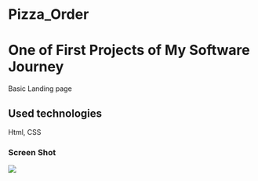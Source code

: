 # Pizza_Order

 <h1> One of First Projects of My Software Journey</h1>

 Basic Landing page

 <h2>Used technologies</h2>

 Html, CSS

 <h3>Screen Shot</h3>

![](screen_record.gif)